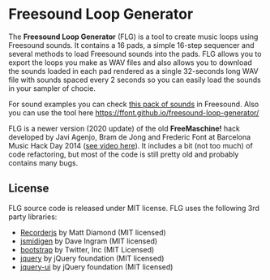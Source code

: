 # Freesound Loop Generator

The **Freesound Loop Generator** (FLG) is a tool to create music loops using Freesound sounds. It contains a 16 pads, 
a simple 16-step sequencer and several methods to load Freesound sounds into the pads. FLG allows you to export
the loops you make as WAV files and also allows you to download the sounds loaded in each pad rendered as a single
32-seconds long WAV file with sounds spaced every 2 seconds so you can easily load the sounds in your sampler of chocie. 

For sound examples you can check [this pack of sounds](https://freesound.org/people/frederic.font/packs/28449/) in Freesound. Also you can use the tool here https://ffont.github.io/freesound-loop-generator/

FLG is a newer version (2020 update) of the old **FreeMaschine!** hack developed by Javi Agenjo, Bram de Jong and Frederic 
Font at Barcelona Music Hack Day 2014 ([see video here](https://www.youtube.com/watch?v=NCYBjv2wDAw)). It includes a bit 
(not too much) of code refactoring, but most of the code is still pretty old and probably contains many bugs.


## License 

FLG source code is released under MIT license. FLG uses the following 3rd party libraries:

* [Recorderjs](https://github.com/mattdiamond/Recorderjs) by Matt Diamond (MIT licensed)
* [jsmidigen](https://github.com/dingram/jsmidgen) by Dave Ingram (MIT licensed)
* [bootstrap](https://getbootstrap.com) by Twitter, Inc (MIT Licensed)
* [jquery](https://jquery.com) by jQuery foundation (MIT licensed)
* [jquery-ui](https://jqueryui.com) by jQuery foundation (MIT licensed)